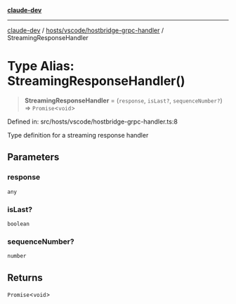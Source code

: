 [**claude-dev**](../../../../README.md)

***

[claude-dev](../../../../README.md) / [hosts/vscode/hostbridge-grpc-handler](../README.md) / StreamingResponseHandler

# Type Alias: StreamingResponseHandler()

> **StreamingResponseHandler** = (`response`, `isLast?`, `sequenceNumber?`) => `Promise`\<`void`\>

Defined in: src/hosts/vscode/hostbridge-grpc-handler.ts:8

Type definition for a streaming response handler

## Parameters

### response

`any`

### isLast?

`boolean`

### sequenceNumber?

`number`

## Returns

`Promise`\<`void`\>
